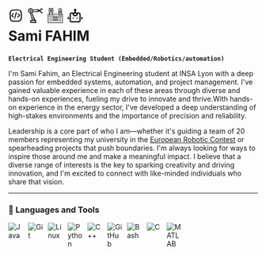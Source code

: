 <img align="left" alt="Coding Icon" width="30px" style="padding-right:10px;" src="https://raw.githubusercontent.com/SamiFAHIM/SamiFAHIM/f5eea121886ae936a976240579105e0b31a129a7/icons/coding-svgrepo-com.svg" />
<img align="left" alt="automation icon" width="30px" style="padding-right:10px;" src="https://raw.githubusercontent.com/SamiFAHIM/SamiFAHIM/6cca56cf9f19c2ae45c67d20dd39c21cf0ca2f96/icons/automation-svgrepo-com.svg" />
<img align="left" alt="protoboard icon" width="30px" style="padding-right:10px;" src="https://raw.githubusercontent.com/SamiFAHIM/SamiFAHIM/6cca56cf9f19c2ae45c67d20dd39c21cf0ca2f96/icons/protoboard-svgrepo-com.svg" />
<img align="left" alt="robot icon" width="30px" style="padding-right:10px;" src="https://raw.githubusercontent.com/SamiFAHIM/SamiFAHIM/6cca56cf9f19c2ae45c67d20dd39c21cf0ca2f96/icons/robot-svgrepo-com.svg" />

# Sami FAHIM

**`Electrical Engineering Student (Embedded/Robotics/automation)`**

I'm Sami Fahim, an Electrical Engineering student at INSA Lyon with a deep passion for embedded systems, automation, and project management. I've gained valuable experience in each of these areas through diverse and hands-on experiences, fueling my drive to innovate and thrive.With hands-on experience in the energy sector, I've developed a deep understanding of high-stakes environments and the importance of precision and reliability.

Leadership is a core part of who I am—whether it's guiding a team of 20 members representing my university in the [European Robotic Contest](https://www.eurobot.org/) or spearheading projects that push boundaries. I'm always looking for ways to inspire those around me and make a meaningful impact. I believe that a diverse range of interests is the key to sparking creativity and driving innovation, and I'm excited to connect with like-minded individuals who share that vision.

---

### 🧰 Languages and Tools

<img align="left" alt="Java" width="30px" style="padding-right:10px;" src="https://cdn.jsdelivr.net/gh/devicons/devicon/icons/java/java-original.svg"/>
<img align="left" alt="Git" width="30px" style="padding-right:10px;" src="https://cdn.jsdelivr.net/gh/devicons/devicon/icons/git/git-original.svg" />
<img align="left" alt="Linux" width="30px" style="padding-right:10px;" src="https://cdn.jsdelivr.net/gh/devicons/devicon/icons/linux/linux-original.svg" />
<img align="left" alt="Python" width="30px" style="padding-right:10px;" src="https://cdn.jsdelivr.net/gh/devicons/devicon/icons/python/python-plain.svg" />
<img align="left" alt="C++" width="30px" style="padding-right:10px;" src="https://cdn.jsdelivr.net/gh/devicons/devicon/icons/cplusplus/cplusplus-line.svg" />
<img align="left" alt="GitHub" width="30px" style="padding-right:10px;" src="https://cdn.jsdelivr.net/gh/devicons/devicon/icons/github/github-original.svg" />
<img align="left" alt="Bash" width="30px" style="padding-right:10px;" src="https://cdn.jsdelivr.net/gh/devicons/devicon/icons/bash/bash-original.svg" />
<img align="left" alt="C" width="30px" style="padding-right:10px;" src="https://cdn.jsdelivr.net/gh/devicons/devicon/icons/c/c-original.svg" />
<img align="left" alt="MATLAB" width="30px" style="padding-right:10px;" src="https://cdn.jsdelivr.net/gh/devicons/devicon/icons/matlab/matlab-original.svg" />


<br />

#
